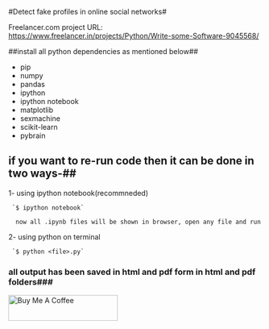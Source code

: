 #Detect fake profiles in online social networks#

Freelancer.com project URL: https://www.freelancer.in/projects/Python/Write-some-Software-9045568/

##install all python dependencies as mentioned below##

* pip
* numpy
* pandas
* ipython
* ipython notebook
* matplotlib
* sexmachine
* scikit-learn
* pybrain

## if you want to re-run code then it can be done in two ways-##
  1- using ipython notebook(recommneded)
  
     `$ ipython notebook`
	
      now all .ipynb files will be shown in browser, open any file and run 
  2- using python on terminal
  
     `$ python <file>.py`

### all output has been saved in html and pdf form in html and pdf folders###

<a href="https://www.buymeacoffee.com/cognitivecamp" target="_blank"><img src="https://cdn.buymeacoffee.com/buttons/default-orange.png" alt="Buy Me A Coffee" style="height: 51px !important;width: 217px !important;" ></a>
